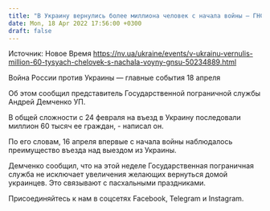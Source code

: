 ```yaml
---
title: "В Украину вернулись более миллиона человек с начала войны — ГНСУ"
date: Mon, 18 Apr 2022 17:56:00 +0300
draft: false
---
```

Источник: Новое Время https://nv.ua/ukraine/events/v-ukrainu-vernulis-million-60-tysyach-chelovek-s-nachala-voyny-gnsu-50234889.html


Война России против Украины — главные события 18 апреля

Об этом сообщил представитель Государственной пограничной службы Андрей Демченко УП.

В общей сложности с 24 февраля на въезд в Украину последовали миллион 60 тысяч ее граждан, - написал он.

По его словам, 16 апреля впервые с начала войны наблюдалось преимущество въезда над выездом из Украины.

Демченко сообщил, что на этой неделе Государственная пограничная служба не исключает увеличения желающих вернуться домой украинцев. Это связывают с пасхальными праздниками.

Присоединяйтесь к нам в соцсетях Facebook, Telegram и Instagram.
